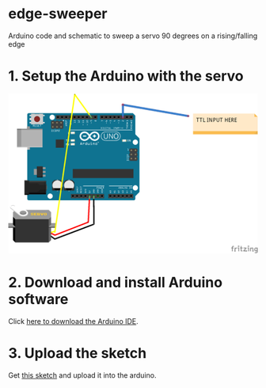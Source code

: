 # edge-sweeper
Arduino code and schematic to sweep a servo 90 degrees on a rising/falling edge

# 1. Setup the Arduino with the servo

![](schematic.png)

# 2. Download and install Arduino software

Click [here to download the Arduino IDE](https://www.arduino.cc/en/Main/Software).

# 3. Upload the sketch

Get [this sketch](https://github.com/schollz/edge-sweeper/blob/master/arduino.c) and upload it into the arduino.

